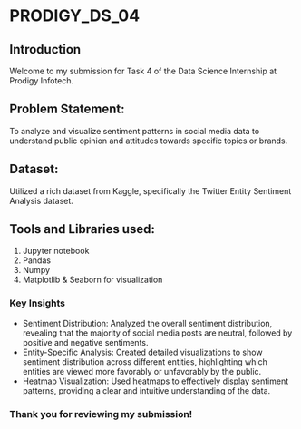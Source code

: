 # PRODIGY_DS_04
## Introduction
Welcome to my submission for Task 4 of the Data Science Internship at Prodigy Infotech.

## Problem Statement:
To analyze and visualize sentiment patterns in social media data to understand public opinion and attitudes towards specific topics or brands.

## Dataset:
Utilized a rich dataset from Kaggle, specifically the Twitter Entity Sentiment Analysis dataset.

## Tools and Libraries used:
1) Jupyter notebook 
2) Pandas 
3) Numpy 
4) Matplotlib & Seaborn for visualization

### Key Insights
- Sentiment Distribution:
  Analyzed the overall sentiment distribution, revealing that the majority of social media posts are neutral, followed by positive and negative sentiments.
- Entity-Specific Analysis:
  Created detailed visualizations to show sentiment distribution across different entities, highlighting which entities are viewed more favorably or unfavorably by the public.
- Heatmap Visualization:
  Used heatmaps to effectively display sentiment patterns, providing a clear and intuitive understanding of the data.

### Thank you for reviewing my submission!
